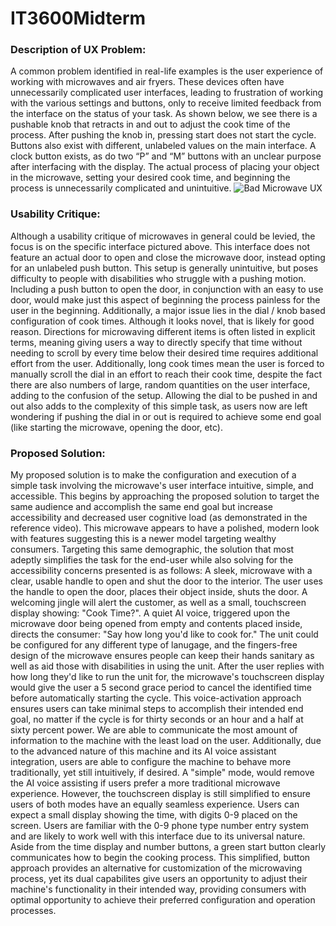 # IT3600Midterm

### Description of UX Problem:
A common problem identified in real-life examples is the user experience of working with microwaves and air fryers. These devices often have unnecessarily complicated user interfaces, leading to frustration of working with the various settings and buttons, only to receive limited feedback from the interface on the status of your task. As shown below, we see there is a pushable knob that retracts in and out to adjust the cook time of the process. After pushing the knob in, pressing start does not start the cycle. Buttons also exist with different, unlabeled values on the main interface. A clock button exists, as do two “P” and “M” buttons with an unclear purpose after interfacing with the display. The actual process of placing your object in the microwave, setting your desired cook time, and beginning the process is unnecessarily complicated and unintuitive. 
![Bad Microwave UX](microwave.gif)


### Usability Critique: 

Although a usability critique of microwaves in general could be levied, the focus is on the specific interface pictured above. This interface does not feature an actual door to open and close the microwave door, instead opting for an unlabeled push button. This setup is generally unintuitive, but poses difficulty to people with disabilities who struggle with a pushing motion. Including a push button to open the door, in conjunction with an easy to use door, would make just this aspect of beginning the process painless for the user in the beginning. Additionally, a major issue lies in the dial / knob based configuration of cook times. Although it looks novel, that is likely for good reason. Directions for microwaving different items is often listed in explicit terms, meaning giving users a way to directly specify that time without needing to scroll by every time below their desired time requires additional effort from the user. Additionally, long cook times mean the user is forced to manually scroll the dial in an effort to reach their cook time, despite the fact there are also numbers of large, random quantities on the user interface, adding to the confusion of the setup. Allowing the dial to be pushed in and out also adds to the complexity of this simple task, as users now are left wondering if pushing the dial in or out is required to achieve some end goal (like starting the microwave, opening the door, etc). 


### Proposed Solution: 

My proposed solution is to make the configuration and execution of a simple task involving the microwave's user interface intuitive, simple, and accessible. This begins by approaching the proposed solution to target the same audience and accomplish the same end goal but increase accessibility and decreased user cognitive load (as demonstrated in the reference video). This microwave appears to have a polished, modern look with features suggesting this is a newer model targeting wealthy consumers. Targeting this same demographic, the solution that most adeptly simplifies the task for the end-user while also solving for the accessibility concerns presented is as follows: 
A sleek, microwave with a clear, usable handle to open and shut the door to the interior. The user uses the handle to open the door, places their object inside, shuts the door. A welcoming jingle will alert the customer, as well as a small, touchscreen display showing: "Cook Time?". A quiet AI voice, triggered upon the microwave door being opened from empty and contents placed inside, directs the consumer: "Say how long you'd like to cook for." The unit could be configured for any different type of lanugage, and the fingers-free design of the microwave ensures people can keep their hands sanitary as well as aid those with disabilities in using the unit. After the user replies with how long they'd like to run the unit for, the microwave's touchscreen display would give the user a 5 second grace period to cancel the identified time before automatically starting the cycle. This voice-activation approach ensures users can take minimal steps to accomplish their intended end goal, no matter if the cycle is for thirty seconds or an hour and a half at sixty percent power. We are able to communicate the most amount of information to the machine with the least load on the user. Additionally, due to the advanced nature of this machine and its AI voice assistant integration, users are able to configure the machine to behave more traditionally, yet still intuitively, if desired. A "simple" mode, would remove the AI voice assisting if users prefer a more traditional microwave experience. However, the touchscreen display is still simplified to ensure users of both modes have an equally seamless experience. Users can expect a small display showing the time, with digits 0-9 placed on the screen. Users are familiar with the 0-9 phone type number entry system and are likely to work well with this interface due to its universal nature. Aside from the time display and number buttons, a green start button clearly communicates how to begin the cooking process. This simplified, button approach provides an alternative for customization of the microwaving process, yet its dual capabilites give users an opportunity to adjust their machine's functionality in their intended way, providing consumers with optimal opportunity to achieve their preferred configuration and operation processes. 



